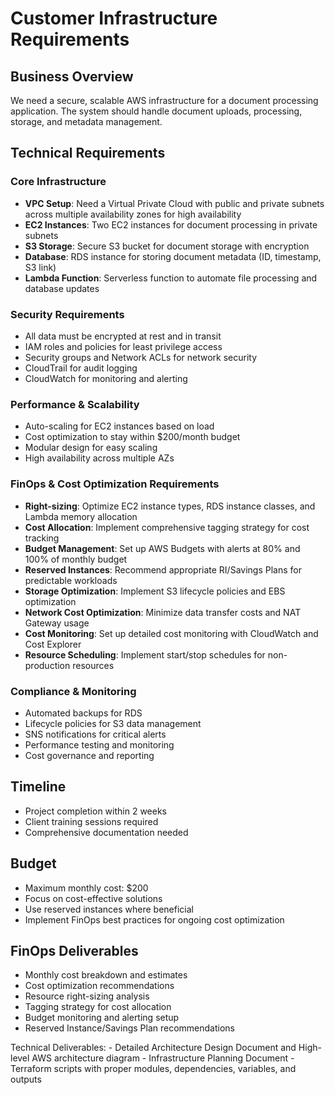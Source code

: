 # Customer Infrastructure Requirements

## Business Overview
We need a secure, scalable AWS infrastructure for a document processing application. The system should handle document uploads, processing, storage, and metadata management.

## Technical Requirements

### Core Infrastructure
- **VPC Setup**: Need a Virtual Private Cloud with public and private subnets across multiple availability zones for high availability
- **EC2 Instances**: Two EC2 instances for document processing in private subnets
- **S3 Storage**: Secure S3 bucket for document storage with encryption
- **Database**: RDS instance for storing document metadata (ID, timestamp, S3 link)
- **Lambda Function**: Serverless function to automate file processing and database updates

### Security Requirements
- All data must be encrypted at rest and in transit
- IAM roles and policies for least privilege access
- Security groups and Network ACLs for network security
- CloudTrail for audit logging
- CloudWatch for monitoring and alerting

### Performance & Scalability
- Auto-scaling for EC2 instances based on load
- Cost optimization to stay within $200/month budget
- Modular design for easy scaling
- High availability across multiple AZs

### FinOps & Cost Optimization Requirements
- **Right-sizing**: Optimize EC2 instance types, RDS instance classes, and Lambda memory allocation
- **Cost Allocation**: Implement comprehensive tagging strategy for cost tracking
- **Budget Management**: Set up AWS Budgets with alerts at 80% and 100% of monthly budget
- **Reserved Instances**: Recommend appropriate RI/Savings Plans for predictable workloads
- **Storage Optimization**: Implement S3 lifecycle policies and EBS optimization
- **Network Cost Optimization**: Minimize data transfer costs and NAT Gateway usage
- **Cost Monitoring**: Set up detailed cost monitoring with CloudWatch and Cost Explorer
- **Resource Scheduling**: Implement start/stop schedules for non-production resources

### Compliance & Monitoring
- Automated backups for RDS
- Lifecycle policies for S3 data management
- SNS notifications for critical alerts
- Performance testing and monitoring
- Cost governance and reporting

## Timeline
- Project completion within 2 weeks
- Client training sessions required
- Comprehensive documentation needed

## Budget
- Maximum monthly cost: $200
- Focus on cost-effective solutions
- Use reserved instances where beneficial
- Implement FinOps best practices for ongoing cost optimization

## FinOps Deliverables
- Monthly cost breakdown and estimates
- Cost optimization recommendations
- Resource right-sizing analysis
- Tagging strategy for cost allocation
- Budget monitoring and alerting setup
- Reserved Instance/Savings Plan recommendations

Technical Deliverables:
    - Detailed Architecture Design Document and High-level AWS architecture diagram
    - Infrastructure Planning Document
    - Terraform scripts with proper modules, dependencies, variables, and outputs
